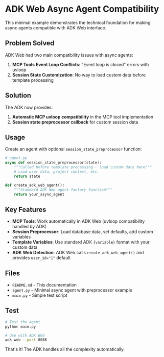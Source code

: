 # ADK Web Async Agent Compatibility

This minimal example demonstrates the technical foundation for making async agents compatible with ADK Web interface.

## Problem Solved

ADK Web had two main compatibility issues with async agents:

1. **MCP Tools Event Loop Conflicts**: "Event loop is closed" errors with uvloop
2. **Session State Customization**: No way to load custom data before template processing

## Solution

The ADK now provides:

1. **Automatic MCP uvloop compatibility** in the MCP tool implementation
2. **Session state preprocessor callback** for custom session data

## Usage

Create an agent with optional `session_state_preprocessor` function:

```python
# agent.py
async def session_state_preprocessor(state):
    """Called before template processing - load custom data here"""
    # Load user data, project context, etc.
    return state

def create_adk_web_agent():
    """Standard ADK Web agent factory function"""
    return your_async_agent
```

## Key Features

- **MCP Tools**: Work automatically in ADK Web (uvloop compatibility handled by ADK)
- **Session Preprocessor**: Load database data, set defaults, add custom variables
- **Template Variables**: Use standard ADK `{variable}` format with your custom data
- **ADK Web Detection**: ADK Web calls `create_adk_web_agent()` and provides `user_id="1"` default

## Files

- `README.md` - This documentation
- `agent.py` - Minimal async agent with preprocessor example  
- `main.py` - Simple test script

## Test

```bash
# Test the agent
python main.py

# Use with ADK Web
adk web --port 8088
```

That's it! The ADK handles all the complexity automatically.